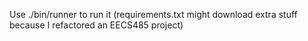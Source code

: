 Use ./bin/runner to run it (requirements.txt might download extra stuff because I refactored an EECS485 project)
